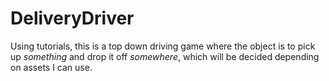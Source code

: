 # DeliveryDriver
 
Using tutorials, this is a top down driving game where the object is to pick up *something* and drop it off *somewhere*, which will be decided depending on assets I can use.

